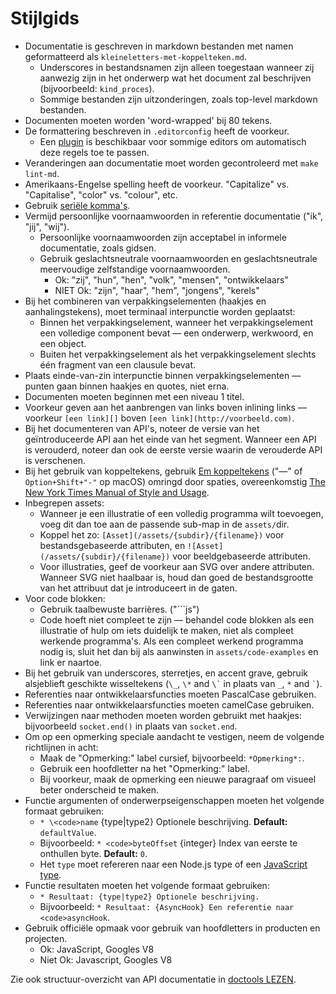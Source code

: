 # Stijlgids

* Documentatie is geschreven in markdown bestanden met namen geformatteerd als `kleineletters-met-koppelteken.md`. 
  * Underscores in bestandsnamen zijn alleen toegestaan wanneer zij aanwezig zijn in het onderwerp wat het document zal beschrijven (bijvoorbeeld: `kind_proces`).
  * Sommige bestanden zijn uitzonderingen, zoals top-level markdown bestanden.
* Documenten moeten worden 'word-wrapped' bij 80 tekens.
* De formattering beschreven in `.editorconfig` heeft de voorkeur. 
  * Een [plugin](http://editorconfig.org/#download) is beschikbaar voor sommige editors om automatisch deze regels toe te passen.
* Veranderingen aan documentatie moet worden gecontroleerd met `make lint-md`.
* Amerikaans-Engelse spelling heeft de voorkeur. "Capitalize" vs. "Capitalise", "color" vs. "colour", etc.
* Gebruik [seriële komma's](https://en.wikipedia.org/wiki/Serial_comma).
* Vermijd persoonlijke voornaamwoorden in referentie documentatie ("ik", "jij", "wij"). 
  * Persoonlijke voornaamwoorden zijn acceptabel in informele documentatie, zoals gidsen.
  * Gebruik geslachtsneutrale voornaamwoorden en geslachtsneutrale meervoudige zelfstandige voornaamwoorden. 
    * Ok: "zij", "hun", "hen", "volk", "mensen", "ontwikkelaars"
    * NIET Ok: "zijn", "haar", "hem", "jongens", "kerels"
* Bij het combineren van verpakkingselementen (haakjes en aanhalingstekens), moet terminaal interpunctie worden geplaatst: 
  * Binnen het verpakkingselement, wanneer het verpakkingselement een volledige component bevat — een onderwerp, werkwoord, en een object.
  * Buiten het verpakkingselement als het verpakkingselement slechts één fragment van een clausule bevat.
* Plaats einde-van-zin interpunctie binnen verpakkingselementen — punten gaan binnen haakjes en quotes, niet erna.
* Documenten moeten beginnen met een niveau 1 titel.
* Voorkeur geven aan het aanbrengen van links boven inlining links — voorkeur `[een link][]` boven `[een link](http://voorbeeld.com)`.
* Bij het documenteren van API's, noteer de versie van het geïntroduceerde API aan het einde van het segment. Wanneer een API is verouderd, noteer dan ook de eerste versie waarin de verouderde API is verschenen.
* Bij het gebruik van koppeltekens, gebruik [Em koppeltekens](https://en.wikipedia.org/wiki/Dash#Em_dash) ("—" of `Option+Shift+"-"` op macOS) omringd door spaties, overeenkomstig [The New York Times Manual of Style and Usage](https://en.wikipedia.org/wiki/The_New_York_Times_Manual_of_Style_and_Usage).
* Inbegrepen assets: 
  * Wanneer je een illustratie of een volledig programma wilt toevoegen, voeg dit dan toe aan de passende sub-map in de `assets/`dir.
  * Koppel het zo: `[Asset](/assets/{subdir}/{filename})` voor bestandsgebaseerde attributen, en `![Asset](/assets/{subdir}/{filename})` voor beeldgebaseerde attributen.
  * Voor illustraties, geef de voorkeur aan SVG over andere attributen. Wanneer SVG niet haalbaar is, houd dan goed de bestandsgrootte van het attribuut dat je introduceert in de gaten.
* Voor code blokken: 
  * Gebruik taalbewuste barrières. ("```js")
  * Code hoeft niet compleet te zijn — behandel code blokken als een illustratie of hulp om iets duidelijk te maken, niet als compleet werkende programma's. Als een compleet werkend programma nodig is, sluit het dan bij als aanwinsten in `assets/code-examples` en link er naartoe.
* Bij het gebruik van underscores, sterretjes, en accent grave, gebruik alsjeblieft geschikte wisseltekens (`\_`, `\*` and `` \` `` in plaats van `_`, `*` and `` ` ``).
* Referenties naar ontwikkelaarsfuncties moeten PascalCase gebruiken.
* Referenties naar ontwikkelaarsfuncties moeten camelCase gebruiken.
* Verwijzingen naar methoden moeten worden gebruikt met haakjes: bijvoorbeeld `socket.end()` in plaats van `socket.end`.
* Om op een opmerking speciale aandacht te vestigen, neem de volgende richtlijnen in acht: 
  * Maak de "Opmerking:" label cursief, bijvoorbeeld: `*Opmerking*:`.
  * Gebruik een hoofdletter na het "Opmerking:" label.
  * Bij voorkeur, maak de opmerking een nieuwe paragraaf om visueel beter onderscheid te maken.
* Functie argumenten of onderwerpseigenschappen moeten het volgende formaat gebruiken: 
  * `* \<code>name` {type|type2} Optionele beschrijving. **Default:** `defaultValue`.</code>
  * Bijvoorbeeld: `* <code>byteOffset` {integer} Index van eerste te onthullen byte. **Default:** `0`.</code>
  * Het `type` moet refereren naar een Node.js type of een [JavaScript type](https://developer.mozilla.org/en-US/docs/Web/JavaScript/Guide/Grammar_and_types#Data_structures_and_types).
* Functie resultaten moeten het volgende formaat gebruiken: 
  * `* Resultaat: {type|type2} Optionele beschrijving.`
  * Bijvoorbeeld: `* Resultaat: {AsyncHook} Een referentie naar <code>asyncHook`.</code>
* Gebruik officiële opmaak voor gebruik van hoofdletters in producten en projecten. 
  * Ok: JavaScript, Googles V8
  * Niet Ok: Javascript, Googles V8

Zie ook structuur-overzicht van API documentatie in [doctools LEZEN](../tools/doc/README.md).
